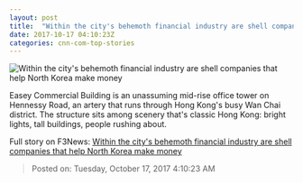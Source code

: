 ```yaml
---
layout: post
title:  "Within the city's behemoth financial industry are shell companies that help North Korea make money"
date: 2017-10-17 04:10:23Z
categories: cnn-com-top-stories
---
```


![Within the city's behemoth financial industry are shell companies that help North Korea make money](http://cdn.cnn.com/cnnnext/dam/assets/171013125816-north-korea-hong-kong-money-super-tease.jpg)

Easey Commercial Building is an unassuming mid-rise office tower on Hennessy Road, an artery that runs through Hong Kong's busy Wan Chai district. The structure sits among scenery that's classic Hong Kong: bright lights, tall buildings, people rushing about.


Full story on F3News: [Within the city's behemoth financial industry are shell companies that help North Korea make money](http://www.f3nws.com/n/NWsEcC)

> Posted on: Tuesday, October 17, 2017 4:10:23 AM
